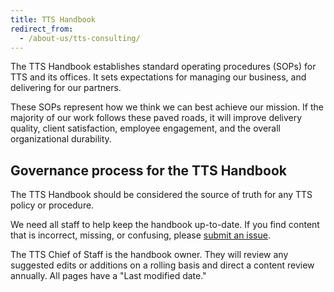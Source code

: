 ```yaml
---
title: TTS Handbook
redirect_from:
  - /about-us/tts-consulting/
---
```


The TTS Handbook establishes standard operating procedures (SOPs) for TTS and its offices. It sets expectations for managing our business, and delivering for our partners.

These SOPs represent how we think we can best achieve our mission. If the majority of our work follows these paved roads, it will improve delivery quality, client satisfaction, employee engagement, and the overall organizational durability.

## Governance process for the TTS Handbook

The TTS Handbook should be considered the source of truth for any TTS policy or procedure.

We need all staff to help keep the handbook up-to-date. If you find content that is incorrect, missing, or confusing, please [submit an issue](https://github.com/GSA-TTS/handbook/issues/new).

The TTS Chief of Staff is the handbook owner. They will review any suggested edits or additions on a rolling basis and direct a content review annually. All pages have a "Last modified date."
